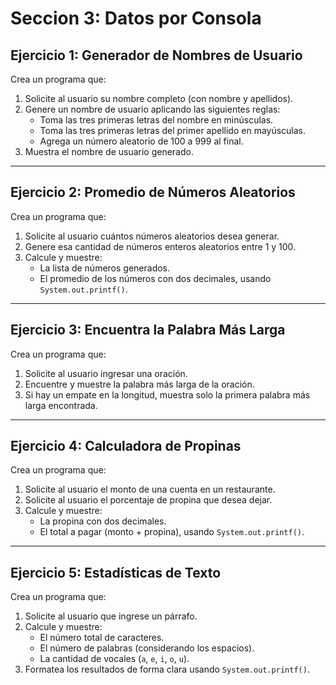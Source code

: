 # Seccion 3: Datos por Consola

## Ejercicio 1: Generador de Nombres de Usuario

Crea un programa que:

1. Solicite al usuario su nombre completo (con nombre y apellidos).
2. Genere un nombre de usuario aplicando las siguientes reglas:
   - Toma las tres primeras letras del nombre en minúsculas.
   - Toma las tres primeras letras del primer apellido en mayúsculas.
   - Agrega un número aleatorio de 100 a 999 al final.
3. Muestra el nombre de usuario generado.

---

## Ejercicio 2: Promedio de Números Aleatorios

Crea un programa que:

1. Solicite al usuario cuántos números aleatorios desea generar.
2. Genere esa cantidad de números enteros aleatorios entre 1 y 100.
3. Calcule y muestre:
   - La lista de números generados.
   - El promedio de los números con dos decimales, usando `System.out.printf()`.

---

## Ejercicio 3: Encuentra la Palabra Más Larga

Crea un programa que:

1. Solicite al usuario ingresar una oración.
2. Encuentre y muestre la palabra más larga de la oración.
3. Si hay un empate en la longitud, muestra solo la primera palabra más larga
   encontrada.

---

## Ejercicio 4: Calculadora de Propinas

Crea un programa que:

1. Solicite al usuario el monto de una cuenta en un restaurante.
2. Solicite al usuario el porcentaje de propina que desea dejar.
3. Calcule y muestre:
   - La propina con dos decimales.
   - El total a pagar (monto + propina), usando `System.out.printf()`.

---

## Ejercicio 5: Estadísticas de Texto

Crea un programa que:

1. Solicite al usuario que ingrese un párrafo.
2. Calcule y muestre:
   - El número total de caracteres.
   - El número de palabras (considerando los espacios).
   - La cantidad de vocales (`a`, `e`, `i`, `o`, `u`).
3. Formatea los resultados de forma clara usando `System.out.printf()`.
